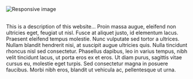 <div class="text-center">
 <img src="{{site.baseurl}}assets/images/Bioinformatics_Banner_1140x400.jpg" class="img-fluid" alt="Responsive image">
</div>

<br>

This is a description of this website... 
Proin massa augue, eleifend non ultricies eget, feugiat ut nisl. Fusce at
aliquet justo, id elementum lacus. Praesent eleifend tempus molestie. Nunc
vulputate sed tortor a ultrices. Nullam blandit hendrerit nisi, at suscipit
augue ultricies quis. Nulla tincidunt rhoncus nisl sed consectetur. Phasellus
dapibus, leo in varius tempus, nibh velit tincidunt lacus, ut porta eros ex et
eros. Ut diam purus, sagittis vitae cursus eu, molestie eget turpis. Sed
consectetur magna in posuere faucibus. Morbi nibh eros, blandit ut vehicula ac,
pellentesque ut urna.
